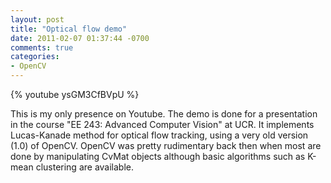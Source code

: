 ```yaml
---
layout: post
title: "Optical flow demo"
date: 2011-02-07 01:37:44 -0700
comments: true
categories: 
- OpenCV
---
```


{% youtube ysGM3CfBVpU %}

This is my only presence on Youtube.
The demo is done for a presentation in the course "EE 243: Advanced Computer Vision" at UCR.
It implements Lucas-Kanade method for optical flow tracking, using a very old version (1.0) of OpenCV.
OpenCV was pretty rudimentary back then when most are done by manipulating CvMat objects although basic algorithms such as K-mean clustering are available.

